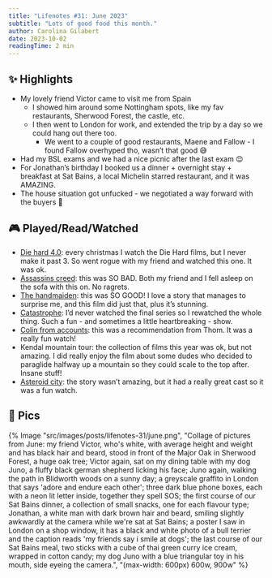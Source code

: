 ```yaml
---
title: "Lifenotes #31: June 2023"
subtitle: "Lots of good food this month."
author: Carolina Gilabert
date: 2023-10-02
readingTime: 2 min
---
```


## ✨ Highlights

- My lovely friend Victor came to visit me from Spain
    - I showed him around some Nottingham spots, like my fav restaurants, Sherwood Forest, the castle, etc.
    - I then went to London for work, and extended the trip by a day so we could hang out there too.
        - We went to a couple of good restaurants, Maene and Fallow - I found Fallow overhyped tho, wasn’t that good 😅
- Had my BSL exams and we had a nice picnic after the last exam 😌
- For Jonathan’s birthday I booked us a dinner + overnight stay + breakfast at Sat Bains, a local Michelin starred restaurant, and it was AMAZING.
- The house situation got unfucked - we negotiated a way forward with the buyers 🎉

## 🎮 Played/Read/Watched

- [Die hard 4.0](https://www.imdb.com/title/tt0337978/): every christmas I watch the Die Hard films, but I never make it past 3. So went rogue with my friend and watched this one. It was ok.
- [Assassins creed](https://www.imdb.com/title/tt2094766/): this was SO BAD. Both my friend and I fell asleep on the sofa with this on. No ragrets.
- [The handmaiden](https://www.imdb.com/title/tt4016934/): this was SO GOOD! I love a story that manages to surprise me, and this film did just that, plus it’s stunning.
- [Catastrophe](https://www.imdb.com/title/tt4374208/): I’d never watched the final series so I rewatched the whole thing. Such a fun - and sometimes a little heartbreaking - show.
- [Colin from accounts](https://www.imdb.com/title/tt18228732/): this was a recommendation from Thom. It was a really fun watch!
- Kendal mountain tour: the collection of films this year was ok, but not amazing. I did really enjoy the film about some dudes who decided to paraglide halfway up a mountain so they could scale to the top after. Insane stuff!
- [Asteroid city](https://www.imdb.com/title/tt14230388/): the story wasn’t amazing, but it had a really great cast so it was a fun watch.

## 📸 Pics

{% Image "src/images/posts/lifenotes-31/june.png", "Collage of pictures from June: my friend Victor, who's white, with average height and weight and has black hair and beard, stood in front of the Major Oak in Sherwood Forest, a huge oak tree; Victor again, sat on my dining table with my dog Juno, a fluffy black german shepherd licking his face; Juno again, walking the path in Blidworth woods on a sunny day; a greyscale graffito in London that says 'adore and endure each other'; three dark blue phone boxes, each with a neon lit letter inside, together they spell SOS; the first course of our Sat Bains dinner, a collection of small snacks, one for each flavour type; Jonathan, a white man with dark brown hair and beard, smiling slightly awkwardly at the camera while we're sat at Sat Bains; a poster I saw in London on a shop window, it has a black and white photo of a bull terrier and the caption reads 'my friends say i smile at dogs'; the last course of our Sat Bains meal, two sticks with a cube of thai green curry ice cream, wrapped in cotton candy; my dog Juno with a blue triangular toy in his mouth, side eyeing the camera.", "(max-width: 600px) 600w, 900w" %}